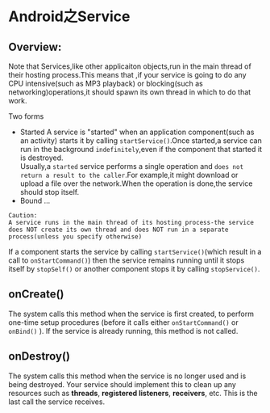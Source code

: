 # Android之Service

## Overview:
Note that Services,like other applicaiton objects,run in the main thread of their hosting process.This means that ,if your service is going to do any CPU intensive(such as MP3 playback) or blocking(such as networking)operations,it should spawn its own thread in which to do that work.

Two forms
- Started
A service is "started" when an application component(such as an activity) starts it by calling `startService()`.Once started,a service can run in the background `indefinitely`,even if the component that started it is destroyed.</br>
Usually,a `started` service performs a single operation and `does not return a result to the caller`.For example,it might download or upload a file over the network.When the operation is done,the service should stop itself.
- Bound
...

```
Caution:
A service runs in the main thread of its hosting process-the service does NOT create its own thread and does NOT run in a separate process(unless you specify otherwise)
```

If a component starts the service by calling `startService()`(which result in a call to `onStartCommand()`) then the service remains running until it stops itself by `stopSelf()` or another component stops it by calling `stopService()`.

## onCreate()

The system calls this method when the service is first created, to perform one-time setup procedures (before it calls either `onStartCommand()` or `onBind()` ). If the service is already running, this method is not called.

## onDestroy()

The system calls this method when the service is no longer used and is being destroyed. Your service should implement this to clean up any resources such as <b>threads</b>, <b>registered listeners</b>, <b>receivers</b>, etc. This is the last call the service receives.
